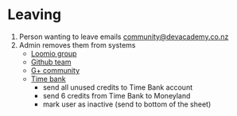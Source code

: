 Leaving
=======

1. Person wanting to leave emails community@devacademy.co.nz
1. Admin removes them from systems
    * [Loomio group](https://www.loomio.org/g/leF7i2Zn/enspiral-academy-learning-community)
    * [Github team](https://github.com/orgs/enspiral-dev-academy/teams/learning-community)
    * [G+ community](https://plus.google.com/communities/111826656011502132993)
    * [Time bank](https://docs.google.com/a/enspiral.com/spreadsheet/ccc?key=0AudkcrKwMspodGFRdkU5QXVMMTBHUXhsVlMzOUxsdmc#gid=1)
        * send all unused credits to Time Bank account
        * send 6 credits from Time Bank to Moneyland
        * mark user as inactive (send to bottom of the sheet)
